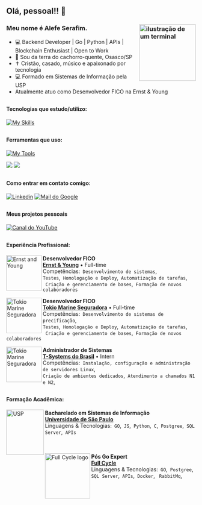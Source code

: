 <link rel="stylesheet" href="https://cdn.jsdelivr.net/gh/devicons/devicon@v2.15.1/devicon.min.css">

## Olá, pessoal!! 👋
### Meu nome é Alefe Serafim. <img src="https://icons.iconarchive.com/icons/alecive/flatwoken/128/Apps-Terminal-Pc-104-icon.png" alt="ilustração de um terminal" min-width="200px" max-width="200px" width="150px" align="right">

- 💻 Backend Developer | Go | Python | APIs | Blockchain Enthusiast | Open to Work
- 🌭 Sou da terra do cachorro-quente, Osasco/SP
- ✝️ Cristão, casado, músico e apaixonado por tecnologia
- 💻 Formado em Sistemas de Informação pela USP
-    Atualmente atuo como Desenvolvedor FICO na Ernst & Young

##

#### Tecnologias que estudo/utilizo:
[![My Skills](https://skillicons.dev/icons?i=go,js,python,solidity,postgres,linux,rabbitmq)](https://skillicons.dev)

## 

#### Ferramentas que uso:
[![My Tools](https://skillicons.dev/icons?i=vscode,aws,remix,docker)](https://skillicons.dev)  

<img src="https://img.shields.io/badge/Jenkins-D24939?style=for-the-badge&logo=Jenkins&logoColor=white">
<img src="https://img.shields.io/badge/Jira-0052CC?style=for-the-badge&logo=Jira&logoColor=white">

##

#### Como entrar em contato comigo:
[<img alt="Linkedin" src="https://img.shields.io/badge/-linkedin-%230077B5?style=for-the-badge&logo=linkedin&logoColor=white"/>](https://www.linkedin.com/in/alefe-serafim/)
[<img alt="Mail do Google" src="https://img.shields.io/badge/Gmail-D14836?style=for-the-badge&logo=gmail&logoColor=white"/>](mailto:correia.alefe@gmail.com)

##

#### Meus projetos pessoais
[<img alt="Canal do YouTube" src="https://img.shields.io/badge/YouTube-FF0000?style=for-the-badge&logo=youtube&logoColor=white"/>](https://www.youtube.com/@UmaPitadadoEvangelho)

##

#### Experiência Profissional:

[<img align="left" height="94px" width="94px" alt="Ernst and Young" src="https://www.ey.com/adobe/dynamicmedia/deliver/dm-aid--d415a9f4-f563-4dad-aed7-4024a9fb786a/ey-logo-footer.png?preferwebp=true&quality=85&width=2000"/>](https://www.ey.com/pt_br)
**Desenvolvedor FICO** \
[**Ernst & Young**](https://www.ey.com/pt_br) • Full-time \
Competências:` Desenvolvimento de sistemas`,<br/>
`Testes`,` Homologação e Deploy`,` Automatização de tarefas`,<br/>
` Criação e gerenciamento de bases`,` Formação de novos colaboradores`<br/>

[<img align="left" height="94px" width="94px" alt="Tokio Marine Seguradora" src="https://encrypted-tbn0.gstatic.com/images?q=tbn:ANd9GcSp6rE0z4D1c7GRex5IHYsOoij5bOY-G03_93QqjXXprSaPI3j3KIW8Nn1OvPaWajkGf8Y&usqp=CAU"/>](https://www.tokiomarine.com.br/)
**Desenvolvedor FICO** \
[**Tokio Marine Seguradora**](https://www.tokiomarine.com.br/) • Full-time \
Competências:` Desenvolvimento de sistemas de precificação`,<br/>
`Testes`,` Homologação e Deploy`,` Automatização de tarefas`,<br/>
` Criação e gerenciamento de bases`,` Formação de novos colaboradores`<br/>

[<img align="left" height="94px" width="94px" alt="Tokio Marine Seguradora" src="https://attachments.gupy.io/production/companies/37426/career/78154/images/2022-07-04_15-10_logo.png"/>](https://www.t-systems.com/)

**Administrador de Sistemas** \
[**T-Systems do Brasil**](https://www.t-systems.com/) • Intern \
Competências:` Instalação, configuração e administração de servidores Linux`,<br/>
`Criação de ambientes dedicados`,` Atendimento a chamados N1 e N2`,
##

#### Formação Acadêmica:


[<img align="left" height="120px" width="100px" alt="USP" src="https://scs.usp.br/identidadevisual/wp-content/uploads/2022/08/brasao_usp1.png"/>](https://each.usp.br/)
**Bacharelado em Sistemas de Informação** \
[**Universidade de São Paulo**](https://each.usp.br/)<br/>
Linguagens & Tecnologias:` GO`,` JS`,` Python`,` C`,` Postgree`,` SQL Server`,` APIs`
<br/><br/><br/>

[<img align="left" height="120px" width="120px" alt="Full Cycle logo" src="https://www.fullcycleaircon.co.za/wp-content/uploads/2024/05/cropped-Add-a-little-bit-of-body-text-300x300.png"/>](https://plataforma.fullcycle.com.br/courses)
**Pós Go Expert** \
[**Full Cycle**](https://plataforma.fullcycle.com.br/courses)<br/>
Linguagens & Tecnologias:` GO`,` Postgree`,` SQL Server`,` APIs`,` Docker`, ` RabbitMq`,
<br/><br/><br/>


##
